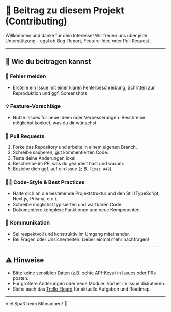 
# 🤝 Beitrag zu diesem Projekt (Contributing)

Willkommen und danke für dein Interesse! Wir freuen uns über jede Unterstützung – egal ob Bug-Report, Feature-Idee oder Pull Request.

---

## 🚦 Wie du beitragen kannst

### 🐞 Fehler melden
- Erstelle ein [Issue](../../issues/new) mit einer klaren Fehlerbeschreibung, Schritten zur Reproduktion und ggf. Screenshots.

### 💡 Feature-Vorschläge
- Nutze Issues für neue Ideen oder Verbesserungen. Beschreibe möglichst konkret, was du dir wünschst.

### 🔀 Pull Requests
1. Forke das Repository und arbeite in einem eigenen Branch.
2. Schreibe sauberen, gut kommentierten Code.
3. Teste deine Änderungen lokal.
4. Beschreibe im PR, was du geändert hast und warum.
5. Beziehe dich ggf. auf ein Issue (z.B. `Fixes #42`).

### 🧑‍💻 Code-Style & Best Practices
- Halte dich an die bestehende Projektstruktur und den Stil (TypeScript, Next.js, Prisma, etc.).
- Schreibe möglichst typisierten und wartbaren Code.
- Dokumentiere komplexe Funktionen und neue Komponenten.

### 🤗 Kommunikation
- Sei respektvoll und konstruktiv im Umgang miteinander.
- Bei Fragen oder Unsicherheiten: Lieber einmal mehr nachfragen!

---

## ⚠️ Hinweise

- Bitte keine sensiblen Daten (z.B. echte API-Keys) in Issues oder PRs posten.
- Für größere Änderungen oder neue Module: Vorher im Issue diskutieren.
- Siehe auch das [Trello-Board](https://trello.com/b/WhAYVSHT) für aktuelle Aufgaben und Roadmap.

---

Viel Spaß beim Mitmachen! 🚀
